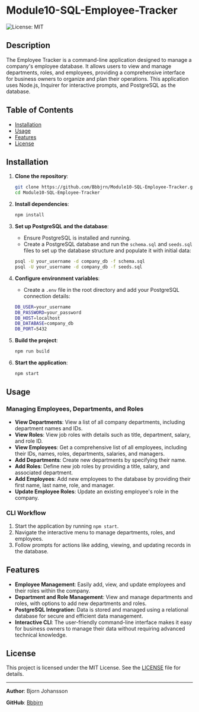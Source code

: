 # Module10-SQL-Employee-Tracker

![License: MIT](https://img.shields.io/badge/License-MIT-blue.svg)

## Description

The Employee Tracker is a command-line application designed to manage a company's employee database. It allows users to view and manage departments, roles, and employees, providing a comprehensive interface for business owners to organize and plan their operations. This application uses Node.js, Inquirer for interactive prompts, and PostgreSQL as the database.

## Table of Contents

- [Installation](#installation)
- [Usage](#usage)
- [Features](#features)
- [License](#license)

## Installation

1. **Clone the repository**:
    ```sh
    git clone https://github.com/Bbbjrn/Module10-SQL-Employee-Tracker.git
    cd Module10-SQL-Employee-Tracker
    ```

2. **Install dependencies**:
    ```sh
    npm install
    ```

3. **Set up PostgreSQL and the database**:
    - Ensure PostgreSQL is installed and running.
    - Create a PostgreSQL database and run the `schema.sql` and `seeds.sql` files to set up the database structure and populate it with initial data:
    ```sh
    psql -U your_username -d company_db -f schema.sql
    psql -U your_username -d company_db -f seeds.sql
    ```

4. **Configure environment variables**:
    - Create a `.env` file in the root directory and add your PostgreSQL connection details:
    ```sh
    DB_USER=your_username
    DB_PASSWORD=your_password
    DB_HOST=localhost
    DB_DATABASE=company_db
    DB_PORT=5432
    ```

5. **Build the project**:
    ```sh
    npm run build
    ```

6. **Start the application**:
    ```sh
    npm start
    ```

## Usage

### Managing Employees, Departments, and Roles

- **View Departments**: View a list of all company departments, including department names and IDs.
- **View Roles**: View job roles with details such as title, department, salary, and role ID.
- **View Employees**: Get a comprehensive list of all employees, including their IDs, names, roles, departments, salaries, and managers.
- **Add Departments**: Create new departments by specifying their name.
- **Add Roles**: Define new job roles by providing a title, salary, and associated department.
- **Add Employees**: Add new employees to the database by providing their first name, last name, role, and manager.
- **Update Employee Roles**: Update an existing employee's role in the company.

### CLI Workflow

1. Start the application by running `npm start`.
2. Navigate the interactive menu to manage departments, roles, and employees.
3. Follow prompts for actions like adding, viewing, and updating records in the database.

## Features

- **Employee Management**: Easily add, view, and update employees and their roles within the company.
- **Department and Role Management**: View and manage departments and roles, with options to add new departments and roles.
- **PostgreSQL Integration**: Data is stored and managed using a relational database for secure and efficient data management.
- **Interactive CLI**: The user-friendly command-line interface makes it easy for business owners to manage their data without requiring advanced technical knowledge.

## License

This project is licensed under the MIT License. See the [LICENSE](LICENSE) file for details.

---

**Author**: Bjorn Johansson

**GitHub**: [Bbbjrn](https://github.com/your-username)



